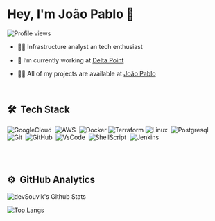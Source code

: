 <h1> Hey, I'm João Pablo 👋 </h1>
<p align="left"> <img src="https://komarev.com/ghpvc/?username=jpablolima&color=yellow" alt="Profile views" /> </p>


- 👨‍💻 Infrastructure analyst an  tech enthusiast 

- 🔭 I’m currently working at [Delta Point](https://deltapoint.com.br/)

- 👨‍💻 All of my projects are available at [João Pablo](https://github.com/jpablolima)

<br>



## 🛠 &nbsp;Tech Stack

![GoogleCloud](https://img.shields.io/badge/-GoogleCloud-05122A?style=flat&logo=GoogleCloud)&nbsp;
![AWS](https://img.shields.io/badge/Amazon_AWS-05122A?style=flat&logo=amazonaws&logoColor=white)&nbsp;
![Docker](https://img.shields.io/badge/docker-%230db7ed.svg?style&logo=docker&logoColor=white)
![Terraform](https://img.shields.io/badge/terraform-%235835CC.svg?style&logo=terraform&logoColor=white)
![Linux](https://img.shields.io/badge/-Linux-05122A?style=flat&logo=Linux)&nbsp;
![Postgresql](https://img.shields.io/badge/-Postgresql-05122A?style=flat&logo=Postgresql)&nbsp;
![Git](https://img.shields.io/badge/-Git-05122A?style=flat&logo=Git)&nbsp;
![GitHub](https://img.shields.io/badge/-GitHub-05122A?style=flat&logo=GitHub)&nbsp;
![VsCode](https://img.shields.io/badge/-Visual%20studio%20code-05122A?style=flat&logo=visual-studio-code&logoColor=007Acc)&nbsp;
![ShellScript](https://img.shields.io/badge/-ShellScript-05122A?style=flat&logo=ShellScript)&nbsp;
![Jenkins](https://img.shields.io/badge/-Jenkins-05122A?style=flat&logo=Jenkins&logoColor=F5AA45)&nbsp;


<br><br>

## ⚙️ &nbsp;GitHub Analytics



<img align="center" src="https://github-readme-stats.vercel.app/api?username=devSouvik&include_all_commits=true&count_private=true&show_icons=true&line_height=20&title_color=7A7ADB&icon_color=2234AE&text_color=D3D3D3&bg_color=0,000000,130F40" alt="devSouvik's Github Stats">

</br>

[![Top Langs](https://github-readme-stats.vercel.app/api/top-langs/?username=jpablolima&layout=compact&text_color=daf7dc&bg_color=151515)](https://github.com/jpablolima/github-readme-stats)


<!--
**jpablolima/jpablolima** is a ✨ _special_ ✨ repository because its `README.md` (this file) appears on your GitHub profile.

Here are some ideas to get you started:

- 🔭 I’m currently working on ...
- 🌱 I’m currently learning ...
- 👯 I’m looking to collaborate on ...
- 🤔 I’m looking for help with ...
- 💬 Ask me about ...
- 📫 How to reach me: ...
- 😄 Pronouns: ...
- ⚡ Fun fact: ...
-->
